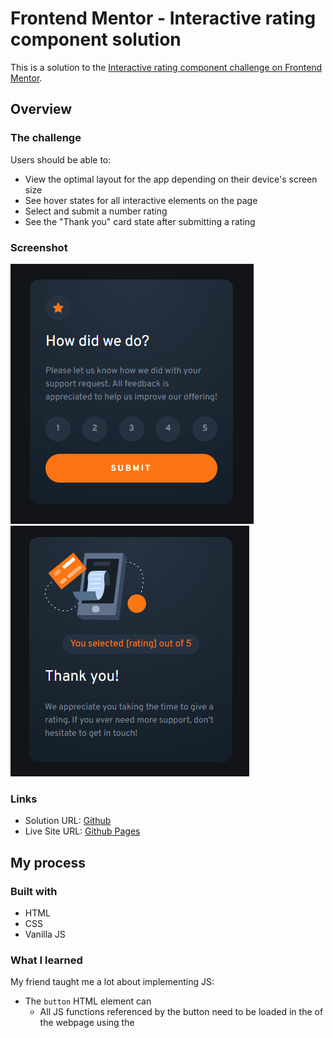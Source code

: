 # Frontend Mentor - Interactive rating component solution

This is a solution to the [Interactive rating component challenge on Frontend Mentor](https://www.frontendmentor.io/challenges/interactive-rating-component-koxpeBUmI).

## Overview

### The challenge

Users should be able to:

- View the optimal layout for the app depending on their device's screen size
- See hover states for all interactive elements on the page
- Select and submit a number rating
- See the "Thank you" card state after submitting a rating

### Screenshot

![](./images/screenshot_rating.PNG)
![](./images/screenshot_thankyou.PNG)

### Links

- Solution URL: [Github](https://github.com/jeremylloyd/frontend-mentor-interactive-rating-component)
- Live Site URL: [Github Pages](https://jeremylloyd.github.io/frontend-mentor-interactive-rating-component/)

## My process

### Built with

- HTML
- CSS
- Vanilla JS

### What I learned

My friend taught me a lot about implementing JS:
- The `button` HTML element can 
  - All JS functions referenced by the button need to be loaded in the <head> of the webpage using the <script> tag.
  - If required, the JS can be loaded after the page is loaded by adding the defer tag
- A JS function can be used to adjust the page style dynamically by assigning and removing classes to certain elements
- The page state can be controlled without changing URL by adjusting the `.style.display` property. This configuration means you keep all the states of your web page in the HTML, and hiding all but one using `display: None` until the user changes the state

As for non-JS learnings:
- Setting the `background-image` to a subtle `radial-gradient` is an easy way to make it look modern
- Thinking about the different states before writing the HTML can help you come up with good classes and IDs in the long-run